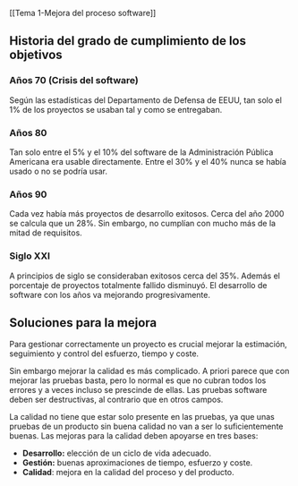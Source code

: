 [[Tema 1-Mejora del proceso software]]

## Historia del grado de cumplimiento de los objetivos
### Años 70 (Crisis del software)
Según las estadísticas del Departamento de Defensa de EEUU, tan solo el 1% de los proyectos se usaban tal y como se entregaban.

### Años 80
Tan solo entre el 5% y el 10% del software de la Administración Pública Americana era usable directamente. Entre el 30% y el 40% nunca se había usado o no se podría usar.

### Años 90
Cada vez había más proyectos de desarrollo exitosos. Cerca del año 2000 se calcula que un 28%. Sin embargo, no cumplían con mucho más de la mitad de requisitos.

### Siglo XXI
A principios de siglo se consideraban exitosos cerca del 35%. Además el porcentaje de proyectos totalmente fallido disminuyó. El desarrollo de software con los años va mejorando progresivamente.

## Soluciones para la mejora
Para gestionar correctamente un proyecto es crucial mejorar la estimación, seguimiento y control del esfuerzo, tiempo y coste.

Sin embargo mejorar la calidad es más complicado. A priori parece que con mejorar las pruebas basta, pero lo normal es que no cubran todos los errores y a veces incluso se prescinde de ellas. Las pruebas software deben ser destructivas, al contrario que en otros campos.

La calidad no tiene que estar solo presente en las pruebas, ya que unas pruebas de un producto sin buena calidad no van a ser lo suficientemente buenas. Las mejoras para la calidad deben apoyarse en tres bases:
+ **Desarrollo:** elección de un ciclo de vida adecuado.
+ **Gestión:** buenas aproximaciones de tiempo, esfuerzo y coste.
+ **Calidad**: mejora en la calidad del proceso y del producto.

